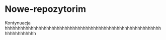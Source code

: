 # Nowe-repozytorim
Kontynuacja
hhhhhhhhhhhhhhhhhhhhhhhhhhhhhhhhhhhhhhhhhhhhhhhhhhhhhhhhhhhhhhhhhhhhhhhh
